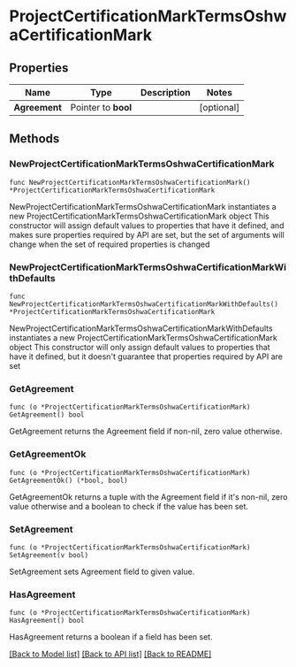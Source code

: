 # ProjectCertificationMarkTermsOshwaCertificationMark

## Properties

Name | Type | Description | Notes
------------ | ------------- | ------------- | -------------
**Agreement** | Pointer to **bool** |  | [optional] 

## Methods

### NewProjectCertificationMarkTermsOshwaCertificationMark

`func NewProjectCertificationMarkTermsOshwaCertificationMark() *ProjectCertificationMarkTermsOshwaCertificationMark`

NewProjectCertificationMarkTermsOshwaCertificationMark instantiates a new ProjectCertificationMarkTermsOshwaCertificationMark object
This constructor will assign default values to properties that have it defined,
and makes sure properties required by API are set, but the set of arguments
will change when the set of required properties is changed

### NewProjectCertificationMarkTermsOshwaCertificationMarkWithDefaults

`func NewProjectCertificationMarkTermsOshwaCertificationMarkWithDefaults() *ProjectCertificationMarkTermsOshwaCertificationMark`

NewProjectCertificationMarkTermsOshwaCertificationMarkWithDefaults instantiates a new ProjectCertificationMarkTermsOshwaCertificationMark object
This constructor will only assign default values to properties that have it defined,
but it doesn't guarantee that properties required by API are set

### GetAgreement

`func (o *ProjectCertificationMarkTermsOshwaCertificationMark) GetAgreement() bool`

GetAgreement returns the Agreement field if non-nil, zero value otherwise.

### GetAgreementOk

`func (o *ProjectCertificationMarkTermsOshwaCertificationMark) GetAgreementOk() (*bool, bool)`

GetAgreementOk returns a tuple with the Agreement field if it's non-nil, zero value otherwise
and a boolean to check if the value has been set.

### SetAgreement

`func (o *ProjectCertificationMarkTermsOshwaCertificationMark) SetAgreement(v bool)`

SetAgreement sets Agreement field to given value.

### HasAgreement

`func (o *ProjectCertificationMarkTermsOshwaCertificationMark) HasAgreement() bool`

HasAgreement returns a boolean if a field has been set.


[[Back to Model list]](../README.md#documentation-for-models) [[Back to API list]](../README.md#documentation-for-api-endpoints) [[Back to README]](../README.md)


